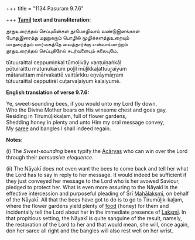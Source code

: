 +++
title = "1134 Pasuram 9.7.6"

+++
**[Tamil](/definition/tamil#history "show Tamil definitions") text and transliteration:**

தூதுஉரைத்தல் செப்புமின்கள் தூமொழிவாய் வண்டுஇனங்காள்  
போதுஇரைத்து மதுநுகரும் பொழில் மூழிக்களத்துஉறையும்  
மாதரைத்தம் மார்வகத்தே வைத்தார்க்கு என்வாய்மாற்றம்  
தூதுஉரைத்தல் செப்புதிரேல் சுடர்வளையும் கலையுமே.

tūtuuraittal ceppumiṉkaḷ tūmoḻivāy vaṇṭuiṉaṅkāḷ  
pōtuiraittu matunukarum poḻil mūḻikkaḷattuuṟaiyum  
mātaraittam mārvakattē vaittārkku eṉvāymāṟṟam  
tūtuuraittal cepputirēl cuṭarvaḷaiyum kalaiyumē.

**English translation of verse 9.7.6:**

Ye, sweet-sounding bees, if you would unto my Lord fly down,  
Who the Divine Mother bears on His winsome chest and goes gay,  
Residing in Tirumūḻikkaḷam, full of flower gardens,  
Shedding honey in plenty and unto Him my oral message convey,  
My [saree](/definition/saree#history "show saree definitions") and bangles I shall indeed regain.

**Notes:**

\(i\) The *Sweet-sounding* bees typify the [Ācāryas](/definition/acarya#vaishnavism "show Ācāryas definitions") who can win over the Lord through their *persuasive eloquence*.

\(ii\) The Nāyakī does not even want the bees to come back and tell her what the Lord has to say in reply to her message. It would indeed be sufficient if they just conveyed her message to the Lord who is her avowed Saviour, pledged to protect her. What is even more assuring to the Nāyakī is the effective intercession and purposeful pleading of Śrī [Mahālakṣmī](/definition/mahalakshmi#vaishnavism "show Mahālakṣmī definitions"), on behalf of the Nāyakī. All that the bees have got to do is to go to Tirumūḻik-kaḻam, where the flower gardens yield plenty of [food](/definition/food#history "show food definitions") (honey) for them and incidentally tell the Lord about her in the immediate presence of [Lakṣmī](/definition/lakshmi#vaishnavism "show Lakṣmī definitions"). In that propitious setting, the Nāyakī is quite sanguine of the result, namely, the restoration of the Lord to her and that would mean, she will, once again, don her saree all right and the bangles will also rest well on her wrist.


